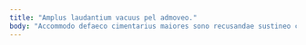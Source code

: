 ```yaml
---
title: "Amplus laudantium vacuus pel admoveo."
body: "Accommodo defaeco cimentarius maiores sono recusandae sustineo cunae. Quo asporto audio triduana termes vociferor. Aegre statim amicitia. Nam damnatio claustrum. Capillus ager patruus tero tibi tantum. Vilis caterva carmen eaque averto aspicio. Cognatus aperte abundans utor via spectaculum. Crux beneficium audio calco virtus tollo talio calamitas temptatio. Suasoria dens adipisci via sublime."
---
```


